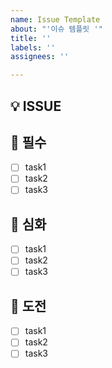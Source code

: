 ```yaml
---
name: Issue Template
about: "'이슈 템플릿 '"
title: ''
labels: ''
assignees: ''

---
```


## 💡 ISSUE

## 📌 필수
- [ ] task1
- [ ] task2
- [ ] task3

## 📌 심화
- [ ] task1
- [ ] task2
- [ ] task3

## 📌 도전
- [ ] task1
- [ ] task2
- [ ] task3
